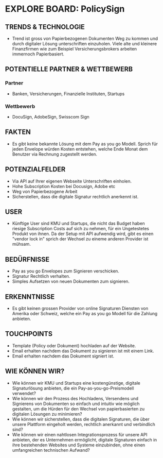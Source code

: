 #  EXPLORE BOARD: PolicySign

## TRENDS & TECHNOLOGIE
- Trend ist gross von Papierbezogenen Dokumenten Weg zu kommen und durch digitaler Lösung unterschriften einzuholen. Viele alte und kleinere Finanzfirmen wie zum Beispiel Versicherungsbrokers arbeiten immernoch Papierbasiert.

## POTENTIELLE PARTNER & WETTBEWERB
### Partner
- Banken, Versicherungen, Finanzielle Instituten, Startups

### Wettbewerb
- DocuSign, AdobeSign, Swisscom Sign

## FAKTEN
- Es gibt keine bekannte Lösung mit dem Pay as you go Modell. Sprich für jeden Envelope würden Kosten entstehen, welche Ende Monat dem Benutzer via Rechnung zugestellt werden.

## POTENZIALFELDER
- Via API auf Ihrer eigenen Webseite Unterschriften einholen.
- Hohe Subscription Kosten bei Docusign, Adobe etc
- Weg von Papierbezogene Arbeit
- Sicherstellen, dass die digitale Signatur rechtlich anerkennt ist.

## USER
- Künftige User sind KMU und Startups, die nicht das Budget haben riesige Subscription Costs auf sich zu nehmen, für ein Ungetestetes Produkt von ihnen. Da der Setup mit API aufwendig wird, gibt es einen "vendor lock in" sprich der Wechsel zu eineme anderen Provider ist mühsam.

## BEDÜRFNISSE
- Pay as you go Envelopes zum Signieren verschicken.
- Signatur Rechtlich verhalten.
- Simples Aufsetzen von neuen Dokumenten zum signieren.

## ERKENNTNISSE
- Es gibt keinen grossen Provider von online Signaturen Diensten von Amerika oder Schweiz, welche ein Pay as you go Modell für die Zahlung anbieten.

## TOUCHPOINTS
- Template (Policy oder Dokument) hochladen auf der Website.
- Email erhalten nachdem das Dokument zu signieren ist mit einem Link.
- Email erhalten nachdem das Dokument signiert ist.

## WIE KÖNNEN WIR?
- Wie können wir KMU und Startups eine kostengünstige, digitale Signaturlösung anbieten, die ein Pay-as-you-go-Preismodell verwendet?
- Wie können wir den Prozess des Hochladens, Versendens und Signierens von Dokumenten so einfach und intuitiv wie möglich gestalten, um die Hürden für den Wechsel von papierbasierten zu digitalen Lösungen zu minimieren?
- Wie können wir sicherstellen, dass die digitalen Signaturen, die über unsere Plattform eingeholt werden, rechtlich anerkannt und verbindlich sind?
- Wie können wir einen nahtlosen Integrationsprozess für unsere API anbieten, der es Unternehmen ermöglicht, digitale Signaturen einfach in ihre bestehenden Websites und Systeme einzubinden, ohne einen umfangreichen technischen Aufwand?